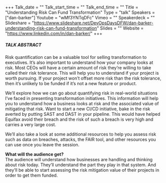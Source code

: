 +++
Talk_date = ""
Talk_start_time = ""
Talk_end_time = ""
Title = "Understanding Risk Can Fund Transformation"
Type = "talk"
Speakers = ["dan-barker"]
Youtube = "wMf3YNTqDFc"
Vimeo = ""
Speakerdeck = ""
Slideshare = "https://www.slideshare.net/DevOpsDaysDFW/dan-barker-understanding-risk-can-fund-transformation"
Slides = ""
Website = "https://www.linkedin.com/in/dan-barker/"
+++

##### TALK ABSTRACT

Risk quantification can be a valuable tool for selling transformation to executives. It’s also important to understand how your company looks at risk. Most CEOs will have a certain amount of risk they’re willing to take called their risk tolerance. This will help you to understand if your project is worth pursuing. If your project won’t offset more risk than the risk tolerance, then it’s unlikely to be funded if it’s not a new feature or product.

We’ll explore how we can go about quantifying risk in real-world situations I’ve faced in presenting transformation initiatives. This information will help you to understand how a business looks at risk and the associated value of mitigating that risk. Want to start a new CI/CD initiative, bake in the risk averted by putting SAST and DAST in your pipeline. This would have helped Equifax avoid their breach and the risk of such a breach is very high and carries a very large cost.

We’ll also take a look at some additional resources to help you assess risk such as data on breaches, attacks, the FAIR tool, and other resources you can use once you leave the session.

<strong>What will the audience get?</strong><br>
The audience will understand how businesses are handling and thinking about risk today. They’ll understand the part they play in that system. And they’ll be able to start assessing the risk mitigation value of their projects in order to get them funded.